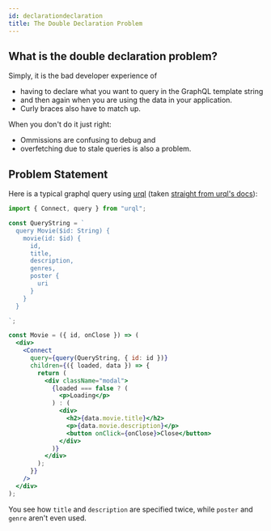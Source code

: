```yaml
---
id: declarationdeclaration
title: The Double Declaration Problem
---
```


## What is the double declaration problem?

Simply, it is the bad developer experience of 

- having to declare what you want to query in the GraphQL template string
- and then again when you are using the data in your application. 
- Curly braces also have to match up.

When you don't do it just right:

- Ommissions are confusing to debug and 
- overfetching due to stale queries is also a problem.

## Problem Statement

Here is a typical graphql query using [urql](https://codesandbox.io/s/p5n69p23x0) (taken [straight from urql's docs](https://github.com/FormidableLabs/urql#getting-started)):

```jsx
import { Connect, query } from "urql";

const QueryString = `
  query Movie($id: String) {
    movie(id: $id) {
      id,
      title,
      description,
      genres,
      poster {
        uri
      }
    }
  }

`;

const Movie = ({ id, onClose }) => (
  <div>
    <Connect
      query={query(QueryString, { id: id })}
      children={({ loaded, data }) => {
        return (
          <div className="modal">
            {loaded === false ? (
              <p>Loading</p>
            ) : (
              <div>
                <h2>{data.movie.title}</h2>
                <p>{data.movie.description}</p>
                <button onClick={onClose}>Close</button>
              </div>
            )}
          </div>
        );
      }}
    />
  </div>
);
```

You see how `title` and `description` are specified twice, while `poster` and `genre` aren't even used. 